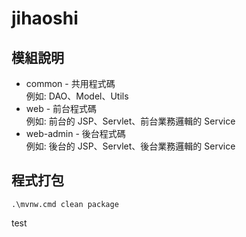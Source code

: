 # jihaoshi

## 模組說明

- common - 共用程式碼  
  例如: DAO、Model、Utils
- web - 前台程式碼  
  例如: 前台的 JSP、Servlet、前台業務邏輯的 Service
- web-admin - 後台程式碼  
  例如: 後台的 JSP、Servlet、後台業務邏輯的 Service

## 程式打包

```
.\mvnw.cmd clean package
```

test
